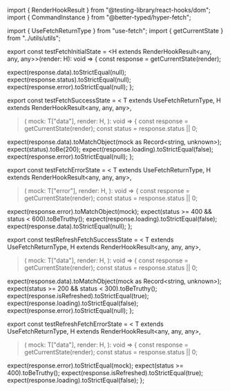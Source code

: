 import { RenderHookResult } from "@testing-library/react-hooks/dom"; import { CommandInstance } from
"@better-typed/hyper-fetch";

import { UseFetchReturnType } from "use-fetch"; import { getCurrentState } from "../utils/utils";

export const testFetchInitialState = <H extends RenderHookResult<any, any, any>>(render: H): void => { const response =
getCurrentState(render);

expect(response.data).toStrictEqual(null); expect(response.status).toStrictEqual(null);
expect(response.error).toStrictEqual(null); };

export const testFetchSuccessState = < T extends UseFetchReturnType<CommandInstance>, H extends
RenderHookResult<any, any, any>,

> ( mock: T["data"], render: H, ): void => { const response = getCurrentState(render); const status = response.status ||
> 0;

expect(response.data).toMatchObject(mock as Record<string, unknown>); expect(status).toBe(200);
expect(response.loading).toStrictEqual(false); expect(response.error).toStrictEqual(null); };

export const testFetchErrorState = < T extends UseFetchReturnType<CommandInstance>, H extends RenderHookResult<any,
any, any>,

> ( mock: T["error"], render: H, ): void => { const response = getCurrentState(render); const status = response.status
> || 0;

expect(response.error).toMatchObject(mock); expect(status >= 400 && status < 600).toBeTruthy();
expect(response.loading).toStrictEqual(false); expect(response.data).toStrictEqual(null); };

export const testRefreshFetchSuccessState = < T extends UseFetchReturnType<CommandInstance>, H extends
RenderHookResult<any, any, any>,

> ( mock: T["data"], render: H, ): void => { const response = getCurrentState(render); const status = response.status ||
> 0;

expect(response.data).toMatchObject(mock as Record<string, unknown>); expect(status >= 200 && status <
300).toBeTruthy(); expect(response.isRefreshed).toStrictEqual(true); expect(response.loading).toStrictEqual(false);
expect(response.error).toStrictEqual(null); };

export const testRefreshFetchErrorState = < T extends UseFetchReturnType<CommandInstance>, H extends
RenderHookResult<any, any, any>,

> ( mock: T["data"], render: H, ): void => { const response = getCurrentState(render); const status = response.status ||
> 0;

expect(response.error).toStrictEqual(mock); expect(status >= 400).toBeTruthy();
expect(response.isRefreshed).toStrictEqual(true); expect(response.loading).toStrictEqual(false); };
